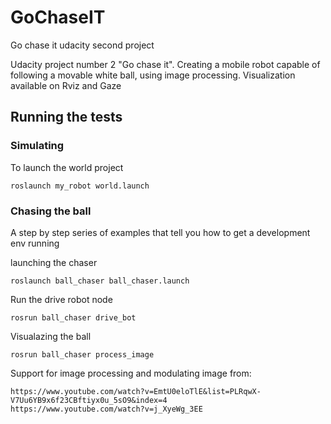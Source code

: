 # GoChaseIT
Go chase it udacity second project

Udacity project number 2 "Go chase it". Creating a mobile robot capable of following a movable white ball, using image processing.
Visualization available on Rviz and Gaze

## Running the tests

### Simulating

To launch the world project

```
roslaunch my_robot world.launch 
```

### Chasing the ball

A step by step series of examples that tell you how to get a development env running

launching the chaser 

```
roslaunch ball_chaser ball_chaser.launch
```

Run the drive robot node

```
rosrun ball_chaser drive_bot
```

Visualazing the ball

```
rosrun ball_chaser process_image 
```

Support for image processing and modulating image from:
```
https://www.youtube.com/watch?v=EmtU0eloTlE&list=PLRqwX-V7Uu6YB9x6f23CBftiyx0u_5sO9&index=4
https://www.youtube.com/watch?v=j_XyeWg_3EE
```


